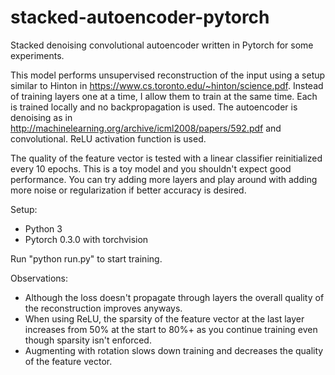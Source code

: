 # stacked-autoencoder-pytorch
Stacked denoising convolutional autoencoder written in Pytorch for some experiments.

This model performs unsupervised reconstruction of the input using a setup similar to Hinton in https://www.cs.toronto.edu/~hinton/science.pdf.
Instead of training layers one at a time, I allow them to train at the same time. Each is trained locally and no backpropagation is used.
The autoencoder is denoising as in http://machinelearning.org/archive/icml2008/papers/592.pdf and convolutional. ReLU activation function is used.

The quality of the feature vector is tested with a linear classifier reinitialized every 10 epochs. This is a toy model and you shouldn't expect good performance. You can try adding more layers and play around with adding more noise or regularization if better accuracy is desired.

Setup:
- Python 3
- Pytorch 0.3.0 with torchvision

Run "python run.py" to start training.

Observations:
  - Although the loss doesn't propagate through layers the overall quality of the reconstruction improves anyways.
  - When using ReLU, the sparsity of the feature vector at the last layer increases from 50% at the start to 80%+ as you continue training even though sparsity isn't enforced.
  - Augmenting with rotation slows down training and decreases the quality of the feature vector.
